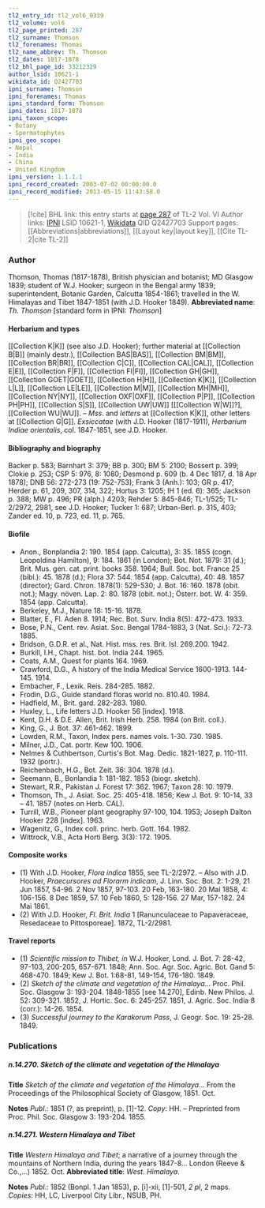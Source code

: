 ```yaml
---
tl2_entry_id: tl2_vol6_0339
tl2_volume: vol6
tl2_page_printed: 287
tl2_surname: Thomson
tl2_forenames: Thomas
tl2_name_abbrev: Th. Thomson
tl2_dates: 1817-1878
tl2_bhl_page_id: 33212329
author_lsid: 10621-1
wikidata_id: Q2427703
ipni_surname: Thomson
ipni_forenames: Thomas
ipni_standard_form: Thomson
ipni_dates: 1817-1878
ipni_taxon_scope: 
- Botany
- Spermatophytes
ipni_geo_scope: 
- Nepal
- India
- China
- United Kingdom
ipni_version: 1.1.1.1
ipni_record_created: 2003-07-02 00:00:00.0
ipni_record_modified: 2013-05-15 11:43:58.0
---
```


> [!cite] BHL link: this entry starts at [page 287](https://www.biodiversitylibrary.org/page/33212329) of TL-2 Vol. VI
> Author links: [IPNI](https://www.ipni.org/a/10621-1) LSID 10621-1, [Wikidata](https://www.wikidata.org/wiki/Q2427703) QID Q2427703
> Support pages: [[Abbreviations|abbreviations]], [[Layout key|layout key]], [[Cite TL-2|cite TL-2]]

### Author

Thomson, Thomas (1817-1878), British physician and botanist; MD Glasgow 1839; student of W.J. Hooker; surgeon in the Bengal army 1839; superintendent, Botanic Garden, Calcutta 1854-1861; travelled in the W. Himalayas and Tibet 1847-1851 (with J.D. Hooker 1849). 
**Abbreviated name**: *Th. Thomson* \[standard form in IPNI: *Thomson*\]

#### Herbarium and types

[[Collection K|K]] (see also J.D. Hooker); further material at [[Collection B|B]] (mainly destr.), [[Collection BAS|BAS]], [[Collection BM|BM]], [[Collection BR|BR]], [[Collection C|C]], [[Collection CAL|CAL]], [[Collection E|E]], [[Collection F|F]], [[Collection FI|FI]], [[Collection GH|GH]], [[Collection GOET|GOET]], [[Collection H|H]], [[Collection K|K]], [[Collection L|L]], [[Collection LE|LE]], [[Collection M|M]], [[Collection MH|MH]], [[Collection NY|NY]], [[Collection OXF|OXF]], [[Collection P|P]], [[Collection PH|PH]], [[Collection S|S]], [[Collection UW|UW]] \[[[Collection W|W]]?\], [[Collection WU|WU]]. – *Mss*. and *letters* at [[Collection K|K]], other letters at [[Collection G|G]].
*Exsiccatae* (with J.D. Hooker (1817-1911), *Herbarium Indiae orientalis*, col. 1847-1851, see J.D. Hooker.

#### Bibliography and biography

Backer p. 583; Barnhart 3: 379; BB p. 300; BM 5: 2100; Bossert p. 399; Clokie p. 253; CSP 5: 976, 8: 1080; Desmond p. 609 (b. 4 Dec 1817, d. 18 Apr 1878); DNB 56: 272-273 (19: 752-753); Frank 3 (Anh.): 103; GR p. 417; Herder p. 61, 209, 307, 314, 322; Hortus 3: 1205; IH 1 (ed. 6): 365; Jackson p. 388; MW p. 496; PR (alph.) 4203; Rehder 5: 845-846; TL-1/525; TL-2/2972, 2981, see J.D. Hooker; Tucker 1: 687; Urban-Berl. p. 315, 403; Zander ed. 10, p. 723, ed. 11, p. 765.

#### Biofile

- Anon., Bonplandia 2: 190. 1854 (app. Calcutta), 3: 35. 1855 (cogn. Leopoldina Hamilton), 9: 184. 1861 (in London); Bot. Not. 1879: 31 (d.); Brit. Mus. gen. cat. print. books 358. 1964; Bull. Soc. bot. France 25 (bibl.): 45. 1878 (d.); Flora 37: 544. 1854 (app. Calcutta), 40: 48. 1857 (director); Gard. Chron. 1878(1): 529-530; J. Bot. 16: 160. 1878 (obit. not.); Magy. növen. Lap. 2: 80. 1878 (obit. not.); Österr. bot. W. 4: 359. 1854 (app. Calcutta).
- Berkeley, M.J., Nature 18: 15-16. 1878.
- Blatter, E., Fl. Aden 8. 1914; Rec. Bot. Surv. India 8(5): 472-473. 1933.
- Bose, P.N., Cent. rev. Asiat. Soc. Bengal 1784-1883, 3 (Nat. Sci.): 72-73. 1885.
- Bridson, G.D.R. et al., Nat. Hist. mss. res. Brit. Isl. 269.200. 1942.
- Burkill, I.H., Chapt. hist. bot. India 244. 1965.
- Coats, A.M., Quest for plants 164. 1969.
- Crawford, D.G., A history of the India Medical Service 1600-1913. 144-145. 1914.
- Embacher, F., Lexik. Reis. 284-285. 1882.
- Frodin, D.G., Guide standard floras world no. 810.40. 1984.
- Hadfield, M., Brit. gard. 282-283. 1980.
- Huxley, L., Life letters J.D. Hooker 56 \[index\]. 1918.
- Kent, D.H. & D.E. Allen, Brit. Irish Herb. 258. 1984 (on Brit. coll.).
- King, G., J. Bot. 37: 461-462. 1899.
- Lowden, R.M., Taxon, Index pers. names vols. 1-30. 730. 1985.
- Milner, J.D., Cat. portr. Kew 100. 1906.
- Nelmes & Cuthbertson, Curtis's Bot. Mag. Dedic. 1821-1827, p. 110-111. 1932 (portr.).
- Reichenbach, H.G., Bot. Zeit. 36: 304. 1878 (d.).
- Seemann, B., Bonlandia 1: 181-182. 1853 (biogr. sketch).
- Stewart, R.R., Pakistan J. Forest 17: 362. 1967; Taxon 28: 10. 1979.
- Thomson, Th., J. Asiat. Soc. 25: 405-418. 1856; Kew J. Bot. 9: 10-14, 33 – 41. 1857 (notes on Herb. CAL).
- Turrill, W.B., Pioneer plant geography 97-100, 104. 1953; Joseph Dalton Hooker 228 \[index\]. 1963.
- Wagenitz, G., Index coll. princ. herb. Gott. 164. 1982.
- Wittrock, V.B., Acta Horti Berg. 3(3): 172. 1905.

#### Composite works

- (1) With J.D. Hooker, *Flora indica* 1855, see TL-2/2972. – Also with J.D. Hooker, *Praecursores ad Florarm indicam*, J. Linn. Soc. Bot. 2: 1-29, 21 Jun 1857, 54-96. 2 Nov 1857, 97-103. 20 Feb, 163-180. 20 Mai 1858, 4: 106-156. 8 Dec 1859, 57. 10 Feb 1860, 5: 128-156. 27 Mar, 157-182. 24 Mai 1861.
- (2) With J.D. Hooker, *Fl. Brit. India* 1 \[Ranunculaceae to Papaveraceae, Resedaceae to Pittosporeae\]. 1872, TL-2/2981.

#### Travel reports

- (1) *Scientific mission to Thibet, in* W.J. Hooker, Lond. J. Bot. 7: 28-42, 97-103, 200-205, 657-671. 1848; Ann. Soc. Agr. Soc. Agric. Bot. Gand 5: 468-470. 1849; Kew J. Bot. 1:68-81, 149-154, 176-180. 1849.
- (2) *Sketch of the climate and vegetation of the Himalaya*... Proc. Phil. Soc. Glasgow 3: 193-204. 1848-1855 \[see 14.270\], Edinb. New Philos. J. 52: 309-321. 1852, J. Hortic. Soc. 6: 245-257. 1851, J. Agric. Soc. India 8 (corr.): 14-26. 1854.
- (3) *Successful journey to the Karakorum Pass*, J. Geogr. Soc. 19: 25-28. 1849.

### Publications

##### n.14.270. Sketch of the climate and vegetation of the Himalaya

**Title**
*Sketch of the climate and vegetation of the Himalaya*... From the Proceedings of the Philosophical Society of Glasgow, 1851. Oct.

**Notes**
*Publ*.: 1851 (?, as preprint), p. \[1\]-12. *Copy*: HH. – Preprinted from Proc. Phil. Soc. Glasgow 3: 193-204. 1855.

##### n.14.271. Western Himalaya and Tibet

**Title**
*Western Himalaya and Tibet*; a narrative of a journey through the mountains of Northern India, during the years 1847-8... London (Reeve & Co.,...) 1852. Oct.
**Abbreviated title**: *West. Himalaya*.

**Notes**
*Publ*.: 1852 (Bonpl. 1 Jan 1853), p. \[i\]-xii, \[1\]-501, *2 pl*, 2 maps. *Copies*: HH, LC, Liverpool City Libr., NSUB, PH.

